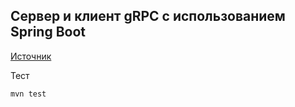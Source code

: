 ## Сервер и клиент gRPC с использованием Spring Boot

[Источник](https://codenotfound.com/grpc-java-example.html)

Тест
```shell script
mvn test
```